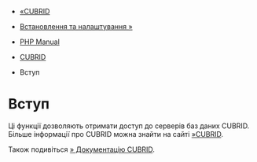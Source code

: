 - [«CUBRID](book.cubrid.md)
- [Встановлення та налаштування »](cubrid.setup.md)

- [PHP Manual](index.md)
- [CUBRID](book.cubrid.md)
-   Вступ

# Вступ

Ці функції дозволяють отримати доступ до серверів баз даних CUBRID. Більше
інформації про CUBRID можна знайти на сайті
[»CUBRID](http://www.cubrid.org/).

Також подивіться [» Документацію
CUBRID](http://www.cubrid.org/documentation/).
